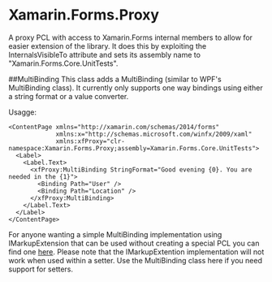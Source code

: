 # Xamarin.Forms.Proxy

A proxy PCL with access to Xamarin.Forms internal members to allow for easier extension of the library.
It does this by exploiting the InternalsVisibleTo attribute and sets its assembly name to "Xamarin.Forms.Core.UnitTests".

##MultiBinding
This class adds a MultiBinding (similar to WPF's MultiBinding class). It currently only supports one way bindings using either a string format or a value converter.

Usagge:
```XAML
<ContentPage xmlns="http://xamarin.com/schemas/2014/forms"
             xmlns:x="http://schemas.microsoft.com/winfx/2009/xaml"
             xmlns:xfProxy="clr-namespace:Xamarin.Forms.Proxy;assembly=Xamarin.Forms.Core.UnitTests">
  <Label>
    <Label.Text>
      <xfProxy:MultiBinding StringFormat="Good evening {0}. You are needed in the {1}">
        <Binding Path="User" />
        <Binding Path="Location" />
      </xfProxy:MultiBinding>
    </Label.Text>
  </Label>
</ContentPage>
```

For anyone wanting a simple MultiBinding implementation using IMarkupExtension that can be used without creating a special PCL you can find one [here](https://gist.github.com/Keboo/0d6e42028ea9e4256715). Please note that the IMarkupExtention implementation will not work when used within a setter. Use the MultiBinding class here if you need support for setters.
